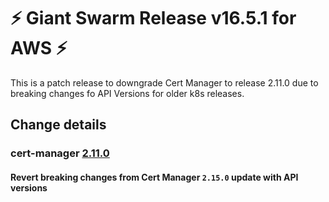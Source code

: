 # :zap: Giant Swarm Release v16.5.1 for AWS :zap:

This is a patch release to downgrade Cert Manager to release 2.11.0 due to breaking changes fo API Versions for older k8s releases.

## Change details

### cert-manager [2.11.0](https://github.com/giantswarm/cert-manager-app/releases/tag/v2.11.0)

#### Revert breaking changes from Cert Manager `2.15.0` update with API versions
